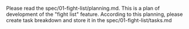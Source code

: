 Please read the spec/01-fight-list/planning.md. This is a plan of development of the "fight list" feature.
According to this planning, please create task breakdown and store it in the spec/01-fight-list/tasks.md